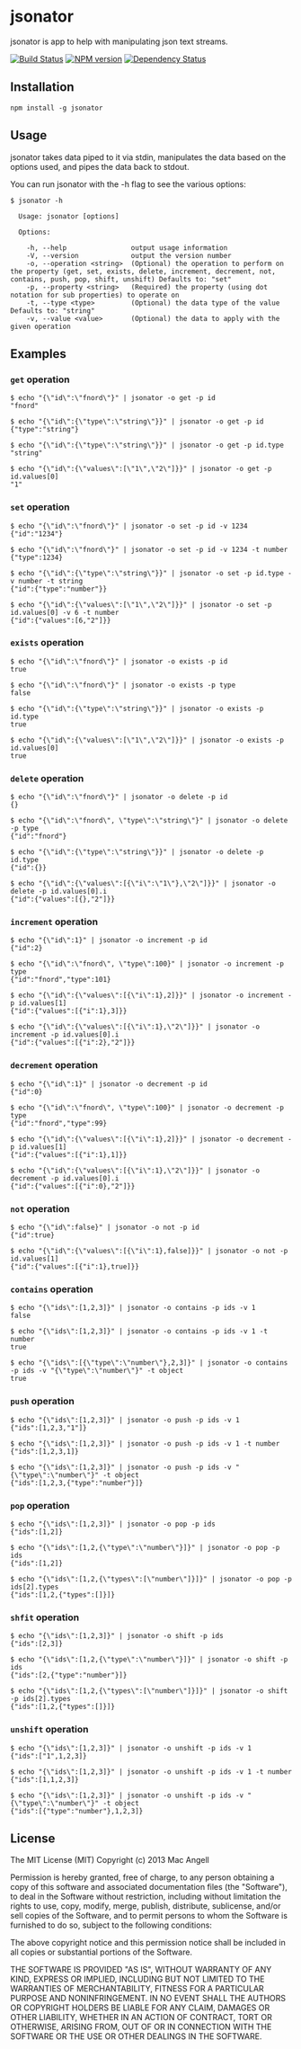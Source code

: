 # jsonator

jsonator is app to help with manipulating json text streams.

[![Build Status](https://drone.io/github.com/mac-/jsonator/status.png)](https://drone.io/github.com/mac-/jsonator/latest)
[![NPM version](https://badge.fury.io/js/jsonator.png)](http://badge.fury.io/js/jsonator)
[![Dependency Status](https://david-dm.org/mac-/jsonator.png)](https://david-dm.org/mac-/jsonator)

## Installation

	npm install -g jsonator

## Usage

jsonator takes data piped to it via stdin, manipulates the data based on the options used, and pipes the data back to stdout.

You can run jsonator with the -h flag to see the various options:

	$ jsonator -h

	  Usage: jsonator [options]

	  Options:

	    -h, --help                output usage information
	    -V, --version             output the version number
	    -o, --operation <string>  (Optional) the operation to perform on the property (get, set, exists, delete, increment, decrement, not, contains, push, pop, shift, unshift) Defaults to: "set"
	    -p, --property <string>   (Required) the property (using dot notation for sub properties) to operate on
	    -t, --type <type>         (Optional) the data type of the value Defaults to: "string"
	    -v, --value <value>       (Optional) the data to apply with the given operation

## Examples

### `get` operation

```
$ echo "{\"id\":\"fnord\"}" | jsonator -o get -p id
"fnord"
```

```
$ echo "{\"id\":{\"type\":\"string\"}}" | jsonator -o get -p id
{"type":"string"}
```

```
$ echo "{\"id\":{\"type\":\"string\"}}" | jsonator -o get -p id.type
"string"
```

```
$ echo "{\"id\":{\"values\":[\"1\",\"2\"]}}" | jsonator -o get -p id.values[0]
"1"
```

### `set` operation

```
$ echo "{\"id\":\"fnord\"}" | jsonator -o set -p id -v 1234
{"id":"1234"}
```

```
$ echo "{\"id\":\"fnord\"}" | jsonator -o set -p id -v 1234 -t number
{"type":1234}
```

```
$ echo "{\"id\":{\"type\":\"string\"}}" | jsonator -o set -p id.type -v number -t string
{"id":{"type":"number"}}
```

```
$ echo "{\"id\":{\"values\":[\"1\",\"2\"]}}" | jsonator -o set -p id.values[0] -v 6 -t number
{"id":{"values":[6,"2"]}}
```

### `exists` operation

```
$ echo "{\"id\":\"fnord\"}" | jsonator -o exists -p id
true
```

```
$ echo "{\"id\":\"fnord\"}" | jsonator -o exists -p type
false
```

```
$ echo "{\"id\":{\"type\":\"string\"}}" | jsonator -o exists -p id.type
true
```

```
$ echo "{\"id\":{\"values\":[\"1\",\"2\"]}}" | jsonator -o exists -p id.values[0]
true
```

### `delete` operation

```
$ echo "{\"id\":\"fnord\"}" | jsonator -o delete -p id
{}
```

```
$ echo "{\"id\":\"fnord\", \"type\":\"string\"}" | jsonator -o delete -p type
{"id":"fnord"}
```

```
$ echo "{\"id\":{\"type\":\"string\"}}" | jsonator -o delete -p id.type
{"id":{}}
```

```
$ echo "{\"id\":{\"values\":[{\"i\":\"1\"},\"2\"]}}" | jsonator -o delete -p id.values[0].i
{"id":{"values":[{},"2"]}}
```

### `increment` operation

```
$ echo "{\"id\":1}" | jsonator -o increment -p id
{"id":2}
```

```
$ echo "{\"id\":\"fnord\", \"type\":100}" | jsonator -o increment -p type
{"id":"fnord","type":101}
```

```
$ echo "{\"id\":{\"values\":[{\"i\":1},2]}}" | jsonator -o increment -p id.values[1]
{"id":{"values":[{"i":1},3]}}
```

```
$ echo "{\"id\":{\"values\":[{\"i\":1},\"2\"]}}" | jsonator -o increment -p id.values[0].i
{"id":{"values":[{"i":2},"2"]}}
```

### `decrement` operation

```
$ echo "{\"id\":1}" | jsonator -o decrement -p id
{"id":0}
```

```
$ echo "{\"id\":\"fnord\", \"type\":100}" | jsonator -o decrement -p type
{"id":"fnord","type":99}
```

```
$ echo "{\"id\":{\"values\":[{\"i\":1},2]}}" | jsonator -o decrement -p id.values[1]
{"id":{"values":[{"i":1},1]}}
```

```
$ echo "{\"id\":{\"values\":[{\"i\":1},\"2\"]}}" | jsonator -o decrement -p id.values[0].i
{"id":{"values":[{"i":0},"2"]}}
```

### `not` operation

```
$ echo "{\"id\":false}" | jsonator -o not -p id
{"id":true}
```

```
$ echo "{\"id\":{\"values\":[{\"i\":1},false]}}" | jsonator -o not -p id.values[1]
{"id":{"values":[{"i":1},true]}}
```


### `contains` operation

```
$ echo "{\"ids\":[1,2,3]}" | jsonator -o contains -p ids -v 1
false
```

```
$ echo "{\"ids\":[1,2,3]}" | jsonator -o contains -p ids -v 1 -t number
true
```

```
$ echo "{\"ids\":[{\"type\":\"number\"},2,3]}" | jsonator -o contains -p ids -v "{\"type\":\"number\"}" -t object
true
```

### `push` operation

```
$ echo "{\"ids\":[1,2,3]}" | jsonator -o push -p ids -v 1
{"ids":[1,2,3,"1"]}
```

```
$ echo "{\"ids\":[1,2,3]}" | jsonator -o push -p ids -v 1 -t number
{"ids":[1,2,3,1]}
```

```
$ echo "{\"ids\":[1,2,3]}" | jsonator -o push -p ids -v "{\"type\":\"number\"}" -t object
{"ids":[1,2,3,{"type":"number"}]}
```

### `pop` operation

```
$ echo "{\"ids\":[1,2,3]}" | jsonator -o pop -p ids
{"ids":[1,2]}
```

```
$ echo "{\"ids\":[1,2,{\"type\":\"number\"}]}" | jsonator -o pop -p ids
{"ids":[1,2]}
```

```
$ echo "{\"ids\":[1,2,{\"types\":[\"number\"]}]}" | jsonator -o pop -p ids[2].types
{"ids":[1,2,{"types":[]}]}
```

### `shfit` operation

```
$ echo "{\"ids\":[1,2,3]}" | jsonator -o shift -p ids
{"ids":[2,3]}
```

```
$ echo "{\"ids\":[1,2,{\"type\":\"number\"}]}" | jsonator -o shift -p ids
{"ids":[2,{"type":"number"}]}
```

```
$ echo "{\"ids\":[1,2,{\"types\":[\"number\"]}]}" | jsonator -o shift -p ids[2].types
{"ids":[1,2,{"types":[]}]}
```

### `unshift` operation

```
$ echo "{\"ids\":[1,2,3]}" | jsonator -o unshift -p ids -v 1
{"ids":["1",1,2,3]}
```

```
$ echo "{\"ids\":[1,2,3]}" | jsonator -o unshift -p ids -v 1 -t number
{"ids":[1,1,2,3]}
```

```
$ echo "{\"ids\":[1,2,3]}" | jsonator -o unshift -p ids -v "{\"type\":\"number\"}" -t object
{"ids":[{"type":"number"},1,2,3]}
```

## License

The MIT License (MIT) Copyright (c) 2013 Mac Angell

Permission is hereby granted, free of charge, to any person obtaining a copy of this software and associated documentation files (the "Software"), to deal in the Software without restriction, including without limitation the rights to use, copy, modify, merge, publish, distribute, sublicense, and/or sell copies of the Software, and to permit persons to whom the Software is furnished to do so, subject to the following conditions:

The above copyright notice and this permission notice shall be included in all copies or substantial portions of the Software.

THE SOFTWARE IS PROVIDED "AS IS", WITHOUT WARRANTY OF ANY KIND, EXPRESS OR IMPLIED, INCLUDING BUT NOT LIMITED TO THE WARRANTIES OF MERCHANTABILITY, FITNESS FOR A PARTICULAR PURPOSE AND NONINFRINGEMENT. IN NO EVENT SHALL THE AUTHORS OR COPYRIGHT HOLDERS BE LIABLE FOR ANY CLAIM, DAMAGES OR OTHER LIABILITY, WHETHER IN AN ACTION OF CONTRACT, TORT OR OTHERWISE, ARISING FROM, OUT OF OR IN CONNECTION WITH THE SOFTWARE OR THE USE OR OTHER DEALINGS IN THE SOFTWARE.